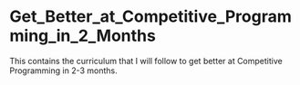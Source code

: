 # Get_Better_at_Competitive_Programming_in_2_Months
This contains the curriculum that I will follow to get better at Competitive Programming in 2-3 months.
